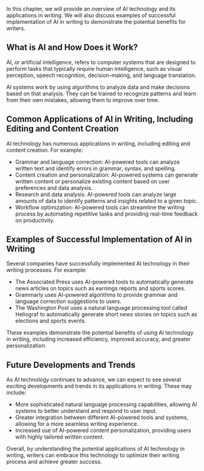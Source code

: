 
In this chapter, we will provide an overview of AI technology and its applications in writing. We will also discuss examples of successful implementation of AI in writing to demonstrate the potential benefits for writers.

What is AI and How Does it Work?
--------------------------------

AI, or artificial intelligence, refers to computer systems that are designed to perform tasks that typically require human intelligence, such as visual perception, speech recognition, decision-making, and language translation.

AI systems work by using algorithms to analyze data and make decisions based on that analysis. They can be trained to recognize patterns and learn from their own mistakes, allowing them to improve over time.

Common Applications of AI in Writing, Including Editing and Content Creation
----------------------------------------------------------------------------

AI technology has numerous applications in writing, including editing and content creation. For example:

* Grammar and language correction: AI-powered tools can analyze written text and identify errors in grammar, syntax, and spelling.
* Content creation and personalization: AI-powered systems can generate written content or personalize existing content based on user preferences and data analysis.
* Research and data analysis: AI-powered tools can analyze large amounts of data to identify patterns and insights related to a given topic.
* Workflow optimization: AI-powered tools can streamline the writing process by automating repetitive tasks and providing real-time feedback on productivity.

Examples of Successful Implementation of AI in Writing
------------------------------------------------------

Several companies have successfully implemented AI technology in their writing processes. For example:

* The Associated Press uses AI-powered tools to automatically generate news articles on topics such as earnings reports and sports scores.
* Grammarly uses AI-powered algorithms to provide grammar and language correction suggestions to users.
* The Washington Post uses a natural language processing tool called Heliograf to automatically generate short news stories on topics such as elections and sports events.

These examples demonstrate the potential benefits of using AI technology in writing, including increased efficiency, improved accuracy, and greater personalization.

Future Developments and Trends
------------------------------

As AI technology continues to advance, we can expect to see several exciting developments and trends in its applications in writing. These may include:

* More sophisticated natural language processing capabilities, allowing AI systems to better understand and respond to user input.
* Greater integration between different AI-powered tools and systems, allowing for a more seamless writing experience.
* Increased use of AI-powered content personalization, providing users with highly tailored written content.

Overall, by understanding the potential applications of AI technology in writing, writers can embrace this technology to optimize their writing process and achieve greater success.
